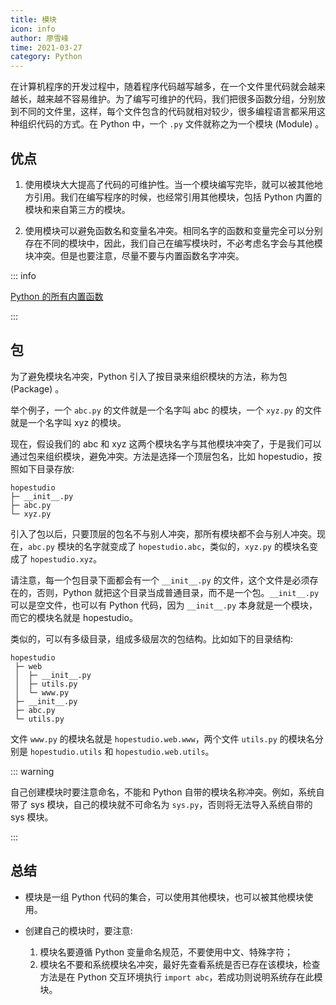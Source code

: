 ```yaml
---
title: 模块
icon: info
author: 廖雪峰
time: 2021-03-27
category: Python
---
```


在计算机程序的开发过程中，随着程序代码越写越多，在一个文件里代码就会越来越长，越来越不容易维护。为了编写可维护的代码，我们把很多函数分组，分别放到不同的文件里，这样，每个文件包含的代码就相对较少，很多编程语言都采用这种组织代码的方式。在 Python 中，一个 `.py` 文件就称之为一个模块 (Module) 。

<!-- more -->

## 优点

1. 使用模块大大提高了代码的可维护性。当一个模块编写完毕，就可以被其他地方引用。我们在编写程序的时候，也经常引用其他模块，包括 Python 内置的模块和来自第三方的模块。

1. 使用模块可以避免函数名和变量名冲突。相同名字的函数和变量完全可以分别存在不同的模块中，因此，我们自己在编写模块时，不必考虑名字会与其他模块冲突。但是也要注意，尽量不要与内置函数名字冲突。

::: info

[Python 的所有内置函数](http://docs.python.org/3/library/functions.html)

:::

## 包

为了避免模块名冲突，Python 引入了按目录来组织模块的方法，称为包 (Package) 。

举个例子，一个 `abc.py` 的文件就是一个名字叫 abc 的模块，一个 `xyz.py` 的文件就是一个名字叫 xyz 的模块。

现在，假设我们的 abc 和 xyz 这两个模块名字与其他模块冲突了，于是我们可以通过包来组织模块，避免冲突。方法是选择一个顶层包名，比如 hopestudio，按照如下目录存放:

```
hopestudio
├─ __init__.py
├─ abc.py
└─ xyz.py
```

引入了包以后，只要顶层的包名不与别人冲突，那所有模块都不会与别人冲突。现在，`abc.py` 模块的名字就变成了 `hopestudio.abc`，类似的，`xyz.py` 的模块名变成了 `hopestudio.xyz`。

请注意，每一个包目录下面都会有一个 `__init__.py` 的文件，这个文件是必须存在的，否则，Python 就把这个目录当成普通目录，而不是一个包。`__init__.py`可以是空文件，也可以有 Python 代码，因为 `__init__.py` 本身就是一个模块，而它的模块名就是 hopestudio。

类似的，可以有多级目录，组成多级层次的包结构。比如如下的目录结构:

```
hopestudio
 ├─ web
 │  ├─ __init__.py
 │  ├─ utils.py
 │  └─ www.py
 ├─ __init__.py
 ├─ abc.py
 └─ utils.py
```

文件 `www.py` 的模块名就是 `hopestudio.web.www`，两个文件 `utils.py` 的模块名分别是 `hopestudio.utils` 和 `hopestudio.web.utils`。

::: warning

自己创建模块时要注意命名，不能和 Python 自带的模块名称冲突。例如，系统自带了 sys 模块，自己的模块就不可命名为 `sys.py`，否则将无法导入系统自带的 sys 模块。

:::

## 总结

- 模块是一组 Python 代码的集合，可以使用其他模块，也可以被其他模块使用。

- 创建自己的模块时，要注意:

  1. 模块名要遵循 Python 变量命名规范，不要使用中文、特殊字符；
  2. 模块名不要和系统模块名冲突，最好先查看系统是否已存在该模块，检查方法是在 Python 交互环境执行 `import abc`，若成功则说明系统存在此模块。
